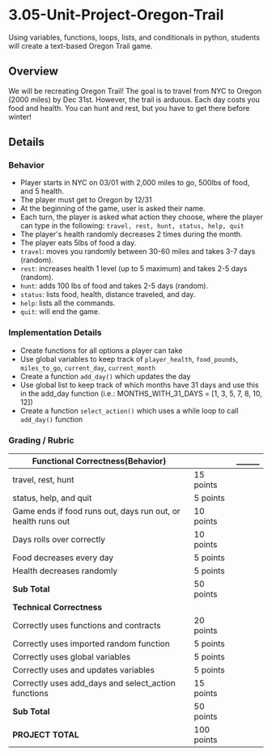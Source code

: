 # 3.05-Unit-Project-Oregon-Trail

Using variables, functions, loops, lists, and conditionals in python, students will create a text-based Oregon Trail game.

## Overview

We will be recreating Oregon Trail! The goal is to travel from NYC to Oregon (2000 miles) by Dec 31st. However, the trail is arduous. Each day costs you food and health. You can hunt and rest, but you have to get there before winter!

## Details

### Behavior

* Player starts in NYC on 03/01 with 2,000 miles to go, 500lbs of food, and 5 health. 
* The player must get to Oregon by 12/31
* At the beginning of the game, user is asked their name.
* Each turn, the player is asked what action they choose, where the player can type in the following: `travel, rest, hunt, status, help, quit`
* The player's health randomly decreases 2 times during the month. 
* The player eats 5lbs of food a day.
* `travel`: moves you randomly between 30-60 miles and takes 3-7 days (random).
* `rest`: increases health 1 level (up to 5 maximum) and takes 2-5 days (random).
* `hunt`: adds 100 lbs of food and takes 2-5 days (random).
* `status`: lists food, health, distance traveled, and day.
* `help`: lists all the commands.
* `quit`: will end the game.

### Implementation Details

* Create functions for all options a player can take
* Use global variables to keep track of `player_health`, `food_pounds`, `miles_to_go`, `current_day`, `current_month`
* Create a function `add_day()` which updates the day 
* Use global list to keep track of which months have 31 days and use this in the add_day function (i.e.: MONTHS_WITH_31_DAYS = [1, 3, 5, 7, 8, 10, 12]) 
* Create a function `select_action()` which uses a while loop to call `add_day()` function

### Grading / Rubric

| **Functional Correctness(Behavior)**                         |            | ______ |
|--------------------------------------------------------------|------------|--------|
| travel, rest, hunt                                           | 15 points  |        |
| status, help, and quit                                       | 5 points   |        |
| Game ends if food runs out, days run out, or health runs out | 10 points  |        |
| Days rolls over correctly                                    | 10 points  |        |
| Food decreases every day                                     | 5 points   |        |
| Health decreases randomly                                    | 5 points   |        |
| **Sub Total**                                                | 50 points  |        |
| **Technical Correctness**                                    |            |        |
| Correctly uses functions and contracts                       | 20 points  |        |
| Correctly uses imported random function                      | 5 points   |        |
| Correctly uses global variables                              | 5 points   |        |
| Correctly uses and updates variables                         | 5 points   |        |
| Correctly uses add_days and select_action functions          | 15 points  |        |
| **Sub Total**                                                | 50 points  |        |
| **PROJECT TOTAL**                                            | 100 points |        |
